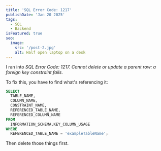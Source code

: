 ```yaml
---
title: 'SQL Error Code: 1217'
publishDate: 'Jan 20 2025'
tags:
  - SQL
  - Backend
isFeatured: true
seo:
  image:
    src: '/post-2.jpg'
    alt: Half open laptop on a desk
---
```


I ran into _SQL Error Code: 1217. Cannot delete or update a parent row: a foreign key constraint fails_.

To fix this, you have to find what's referencing it:

```sql
SELECT
  TABLE_NAME,
  COLUMN_NAME,
  CONSTRAINT_NAME,
  REFERENCED_TABLE_NAME,
  REFERENCED_COLUMN_NAME
FROM
  INFORMATION_SCHEMA.KEY_COLUMN_USAGE
WHERE
  REFERENCED_TABLE_NAME = 'exampleTableName';
```

Then delete those things first.
